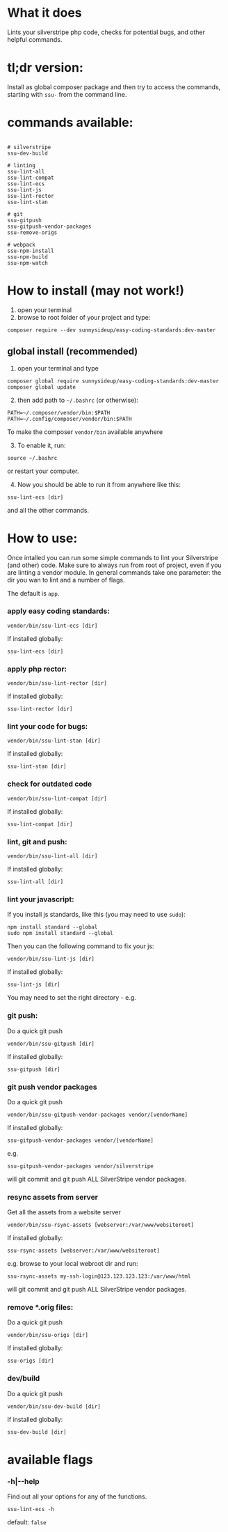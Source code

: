 # What it does

Lints your silverstripe php code, checks for potential bugs, and other helpful commands.

# tl;dr version:

Install as global composer package and then try to access the commands, starting with `ssu-` from the command line. 

# commands available:

```shell

# silverstripe
ssu-dev-build

# linting
ssu-lint-all
ssu-lint-compat
ssu-lint-ecs
ssu-lint-js
ssu-lint-rector
ssu-lint-stan

# git
ssu-gitpush
ssu-gitpush-vendor-packages  
ssu-remove-origs

# webpack
ssu-npm-install
ssu-npm-build
ssu-npm-watch    

```

# How to install (may not work!)

1. open your terminal
2. browse to root folder of your project and type:
 ```shell
composer require --dev sunnysideup/easy-coding-standards:dev-master
 ```

## global install (recommended)

1. open your terminal and type
```shell
composer global require sunnysideup/easy-coding-standards:dev-master
composer global update
```

2. then add path to `~/.bashrc` (or otherwise):
```shell
PATH=~/.composer/vendor/bin:$PATH
PATH=~/.config/composer/vendor/bin:$PATH
```
To make the composer `vendor/bin` available anywhere

3. To enable it, run:
```shell
source ~/.bashrc
```
or restart your computer. 

4. Now you should be able to run it from anywhere like this:

```shell
ssu-lint-ecs [dir]
```
and all the other commands.

# How to use:
Once intalled you can run some simple commands to lint your Silverstripe (and other) code.
Make sure to always run from root of project, even if you are linting a vendor module.
In general commands take one parameter: the dir you wan to lint and a number of flags.


The default is `app`.


### apply easy coding standards:
```shell
vendor/bin/ssu-lint-ecs [dir]
```

If installed globally:
```shell
ssu-lint-ecs [dir]
```


### apply php rector:
```shell
vendor/bin/ssu-lint-rector [dir]
```

If installed globally:
```shell
ssu-lint-rector [dir]
```


### lint your code for bugs:
```shell
vendor/bin/ssu-lint-stan [dir]
```

If installed globally:
```shell
ssu-lint-stan [dir]
```

### check for outdated code
```shell
vendor/bin/ssu-lint-compat [dir]
```

If installed globally:
```shell
ssu-lint-compat [dir]
```

### lint, git and push:
```shell
vendor/bin/ssu-lint-all [dir]
```

If installed globally:
```shell
ssu-lint-all [dir]
```

### lint your javascript:
If you install js standards, like this (you may need to use `sudo`):
```shell
npm install standard --global
sudo npm install standard --global
```

Then you can the following command to fix your js:
```shell
vendor/bin/ssu-lint-js [dir]
```

If installed globally:
```shell
ssu-lint-js [dir]
```
You may need to set the right directory - e.g.



### git push:

Do a quick git push
```shell
vendor/bin/ssu-gitpush [dir]
```

If installed globally:
```shell
ssu-gitpush [dir]
```

### git push vendor packages

Do a quick git push
```shell
vendor/bin/ssu-gitpush-vendor-packages vendor/[vendorName]
```

If installed globally:
```shell
ssu-gitpush-vendor-packages vendor/[vendorName]
```

e.g.
```shell
ssu-gitpush-vendor-packages vendor/silverstripe
```
will git commit and git push ALL SilverStripe vendor packages.


### resync assets from server

Get all the assets from a website server
```shell
vendor/bin/ssu-rsync-assets [webserver:/var/www/websiteroot]
```

If installed globally:
```shell
ssu-rsync-assets [webserver:/var/www/websiteroot]
```

e.g. browse to your local webroot dir and run:
```shell
ssu-rsync-assets my-ssh-login@123.123.123.123:/var/www/html
```
will git commit and git push ALL SilverStripe vendor packages.


### remove *.orig files:

Do a quick git push
```shell
vendor/bin/ssu-origs [dir]
```

If installed globally:
```shell
ssu-origs [dir]
```

### dev/build

Do a quick git push
```shell
vendor/bin/ssu-dev-build [dir]
```

If installed globally:
```shell
ssu-dev-build [dir]
```


# available flags


### -h|--help
Find out all your options for any of the functions.
```shell
ssu-lint-ecs -h
```
default: `false`
